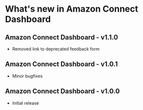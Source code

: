 # What's new in Amazon Connect Dashboard

## Amazon Connect Dashboard - v1.1.0
* Removed link to deprecated feedback form

## Amazon Connect Dashboard - v1.0.1
* Minor bugfixes

## Amazon Connect Dashboard - v1.0.0
* Initial release
